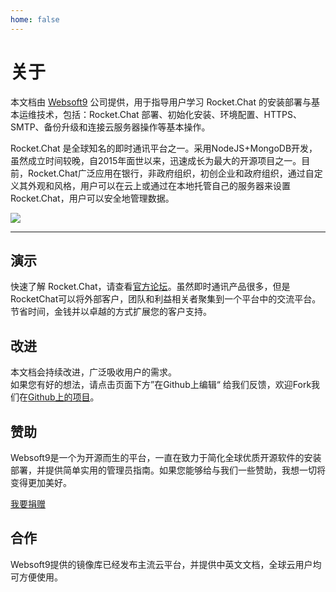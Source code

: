 ```yaml
---
home: false
---
```


# 关于

本文档由 [Websoft9](https://www.websoft9.com/) 公司提供，用于指导用户学习 Rocket.Chat 的安装部署与基本运维技术，包括：Rocket.Chat 部署、初始化安装、环境配置、HTTPS、SMTP、备份升级和连接云服务器操作等基本操作。

Rocket.Chat 是全球知名的即时通讯平台之一。采用NodeJS+MongoDB开发，虽然成立时间较晚，自2015年面世以来，迅速成长为最大的开源项目之一。目前，Rocket.Chat广泛应用在银行，非政府组织，初创企业和政府组织，通过自定义其外观和风格，用户可以在云上或通过在本地托管自己的服务器来设置Rocket.Chat，用户可以安全地管理数据。

![](https://libs.websoft9.com/Websoft9/DocsPicture/zh/discuz/discuz-gui-websoft9.png)

---

## 演示

快速了解 Rocket.Chat，请查看[官方论坛](https://rocket.chat/)。虽然即时通讯产品很多，但是RocketChat可以将外部客户，团队和利益相关者聚集到一个平台中的交流平台。节省时间，金钱并以卓越的方式扩展您的客户支持。

## 改进

本文档会持续改进，广泛吸收用户的需求。  
如果您有好的想法，请点击页面下方”在Github上编辑“ 给我们反馈，欢迎Fork我们在[Github上的项目](https://github.com/Websoft9/ansible-rocketchat)。

## 赞助

Websoft9是一个为开源而生的平台，一直在致力于简化全球优质开源软件的安装部署，并提供简单实用的管理员指南。如果您能够给与我们一些赞助，我想一切将变得更加美好。  

[我要捐赠](https://www.websoft9.com/aboutus/donate)

## 合作

Websoft9提供的镜像库已经发布主流云平台，并提供中英文文档，全球云用户均可方便使用。  
